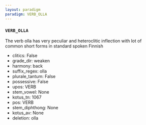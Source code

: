 ```yaml
---
layout: paradigm
paradigm: VERB_OLLA
---
```

### ` VERB_OLLA `

The verb olla has very peculiar and heteroclitic inflection with lot of common short forms in standard spoken Finnish
* clitics: False
* grade_dir: weaken
* harmony: back
* suffix_regex: olla
* plurale_tantum: False
* possessive: False
* upos: VERB
* stem_vowel: None
* kotus_tn: 1067
* pos: VERB
* stem_diphthong: None
* kotus_av: None
* deletion: olla

